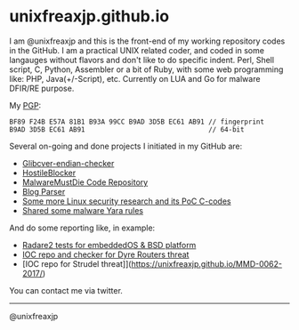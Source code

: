 # unixfreaxjp.github.io

I am @unixfreaxjp and this is the front-end of my working repository codes in the GitHub.
I am a practical UNIX related coder, and coded in some langauges without flavors and don't like to do specific indent.
Perl, Shell script, C, Python, Assembler or a bit of Ruby, with some web programming like: PHP, Java(+/-Script), etc.
Currently on LUA and Go for malware DFIR/RE purpose.

My [PGP](https://keybase.io/unixfreaxjp#show-public):
```
BF89 F24B E57A 81B1 B93A 99CC B9AD 3D5B EC61 AB91 // fingerprint
B9AD 3D5B EC61 AB91                               // 64-bit
```
Several on-going and done projects I initiated in my GitHub are:
- [Glibcver-endian-checker](https://unixfreaxjp.github.io/glibcver-endian-checker/)
- [HostileBlocker](https://unixfreaxjp.github.io/HostileBlocker/)
- [MalwareMustDie Code Repository](https://unixfreaxjp.github.io/malwaremustdie/)
- [Blog Parser](https://github.com/unixfreaxjp/unixfreaxjp.github.io/blob/master/scripts/arc_parser.js)
- [Some more Linux security research and its PoC C-codes](https://github.com/unixfreaxjp/dev/blob/master/README.md)
- [Shared some malware Yara rules](https://github.com/unixfreaxjp/dev/blob/master/others/myYaraRules.md)

And do some reporting like, in example:
- [Radare2 tests for embeddedOS & BSD platform](https://github.com/unixfreaxjp/malwaremustdie/tree/master/radare2test)
- [IOC repo and checker for Dyre Routers threat](http://unixfreaxjp.github.io/dyrerouters/ )
- [IOC repo for Strudel threat]](https://unixfreaxjp.github.io/MMD-0062-2017/)

You can contact me via twitter.

---
@unixfreaxjp
